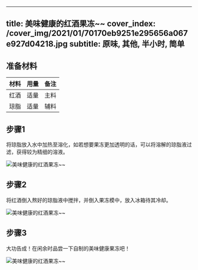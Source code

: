 
---
title: 美味健康的红酒果冻~~
cover_index: /cover_img/2021/01/70170eb9251e295656a067e927d04218.jpg
subtitle: 原味, 其他, 半小时, 简单
---

## 准备材料

| 材料     | 用量 | 备注|
| ------- | ----- | --- |
| 红酒 | 适量| 主料 |
| 琼脂 | 适量| 辅料 |

## 步骤1

将琼脂放入水中加热至溶化，如若想要果冻更加透明的话，可以将溶解的琼脂液过滤，获得较为精细的溶液。

![美味健康的红酒果冻~~](https://i8.meishichina.com/attachment/recipe/201010/201010172332368.jpg?x-oss-process=style/p320) 

## 步骤2

将红酒倒入熬好的琼脂液中搅拌，并倒入果冻模中，放入冰箱待其冷却。

![美味健康的红酒果冻~~](https://i8.meishichina.com/attachment/recipe/201010/201010172334481.jpg?x-oss-process=style/p320) 

## 步骤3

大功告成！在闲余时品尝一下自制的美味健康果冻吧！

![美味健康的红酒果冻~~](https://i8.meishichina.com/attachment/recipe/201010/201010172336127.jpg?x-oss-process=style/p320) 

